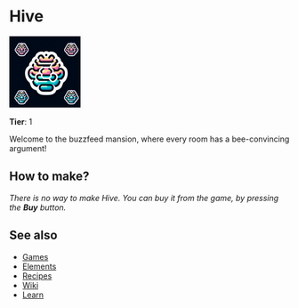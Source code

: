 # Hive

![](../images/item.hive.png)

**Tier**: 1

Welcome to the buzzfeed mansion, where every room has a bee-convincing argument!

## How to make?

_There is no way to make Hive. You can buy it from the game, by pressing the **Buy** button._

## See also

* [Games](/wiki/games)
* [Elements](/wiki/elements)
* [Recipes](/wiki/recipes)
* [Wiki](/wiki/index)
* [Learn](/learn/index)